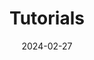 ---
title: "Tutorials"
linkTitle: "Tutorials"
type: "docs"
weight: 30
date: 2024-02-27
description: >
   Anleitungen zur optimalen Nutzung von Keycloak-as-a-Service.
---